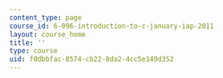 ```yaml
---
content_type: page
course_id: 6-096-introduction-to-c-january-iap-2011
layout: course_home
title: ''
type: course
uid: f0dbbfac-8574-cb22-8da2-4cc5e149d352
---
```

